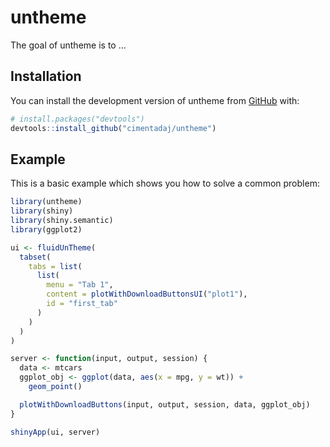 
<!-- README.md is generated from README.Rmd. Please edit that file -->

# untheme

<!-- badges: start -->
<!-- badges: end -->

The goal of untheme is to …

## Installation

You can install the development version of untheme from
[GitHub](https://github.com/) with:

``` r
# install.packages("devtools")
devtools::install_github("cimentadaj/untheme")
```

## Example

This is a basic example which shows you how to solve a common problem:

``` r
library(untheme)
library(shiny)
library(shiny.semantic)
library(ggplot2)

ui <- fluidUnTheme(
  tabset(
    tabs = list(
      list(
        menu = "Tab 1",
        content = plotWithDownloadButtonsUI("plot1"),
        id = "first_tab"
      )
    )
  )
)

server <- function(input, output, session) {
  data <- mtcars
  ggplot_obj <- ggplot(data, aes(x = mpg, y = wt)) +
    geom_point()

  plotWithDownloadButtons(input, output, session, data, ggplot_obj)
}

shinyApp(ui, server)
```
